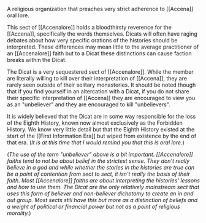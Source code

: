 A religious organization that preaches very strict adherence to [[Accena]] oral lore. 

This sect of [[Accenalore]] holds a bloodthirsty reverence for the [[Accena]], specifically the words themselves. Dicats will often have raging debates about how very specific orations of the histories should be interpreted. These differences may mean little to the average practitioner of an [[Accenalore]] faith but to a Dicat these distinctions can cause faction breaks within the Dicat.

The Dicat is a very sequestered sect of [[Accenalore]]. While the member are literally willing to kill over their interpretation of [[Accena]], they are rarely seen outside of their solitary monasteries. It should be noted though that if you find yourself in an altercation with a Dicat, if you do not share their specific interpretation of [[Accena]] they are encouraged to view you as an "unbeliever" and they are encouraged to kill "unbelievers".

It is widely believed that the Dicat are in some way responsible for the loss of the Eighth History, known now almost exclusively as the Forbidden History. We know very little detail but that the Eighth History existed at the start of the [[First Information Era]] but wiped from existence by the end of that era. (*It is at this time that I would remind you that this is oral lore.*)

(*The use of the term "unbeliever" above is a bit important. [[Accenalore]] faiths tend to not be about belief in the strictest sense. They don't really believe in a god and while whether the stories in the histories are true can be a point of contention from sect to sect, it isn't really the basis of their faith. Most [[Accenalore]] faiths are about interpreting the histories' lessons and how to use them. The Dicat are the only relatively mainstream sect that uses this form of believer and non-believer dichotomy to create an in and out group. Most sects still have this but more as a distinction of beliefs and a weight of political or financial power but not as a point of religious morality.*)